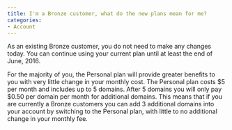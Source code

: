 ```yaml
---
title: I'm a Bronze customer, what do the new plans mean for me?
categories:
- Account
---
```


As an existing Bronze customer, you do not need to make any changes today. You can continue using your current plan until at least the end of June, 2016.

For the majority of you, the Personal plan will provide greater benefits to you with very little change in your monthly cost. The Personal plan costs $5 per month and includes up to 5 domains. After 5 domains you will only pay $0.50 per domain per month for additional domains. This means that if you are currently a Bronze customers you can add 3 additional domains into your account by switching to the Personal plan, with little to no additional change in your monthly fee.
